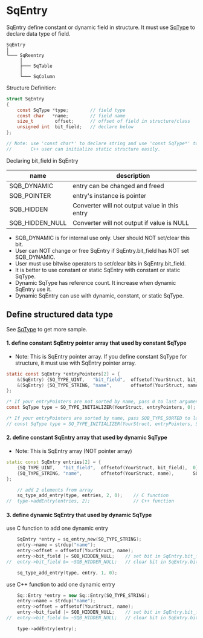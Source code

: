 # SqEntry
SqEntry define constant or dynamic field in structure.
It must use [SqType](SqType.md) to declare data type of field.

	SqEntry
	│
	└─── SqReentry
	     │
	     ├─── SqTable
	     │
	     └─── SqColumn

Structure Definition:

```c
struct SqEntry
{
	const SqType *type;        // field type
	const char   *name;        // field name
	size_t        offset;      // offset of field in structure/class
	unsigned int  bit_field;   // declare below
};

// Note: use 'const char*' to declare string and use 'const SqType*' to declare type,
//       C++ user can initialize static structure easily.
```

Declaring bit_field in SqEntry

| name            | description                                   | 
| --------------- | --------------------------------------------- |
| SQB_DYNAMIC     | entry can be changed and freed                |
| SQB_POINTER     | entry's instance is pointer                   |
| SQB_HIDDEN      | Converter will not output value in this entry |
| SQB_HIDDEN_NULL | Converter will not output if value is NULL    |

* SQB_DYNAMIC is for internal use only. User should NOT set/clear this bit.
* User can NOT change or free SqEntry if SqEntry.bit_field has NOT set SQB_DYNAMIC.
* User must use bitwise operators to set/clear bits in SqEntry.bit_field.
* It is better to use constant or static SqEntry with constant or static SqType.
* Dynamic SqType has reference count. It increase when dynamic SqEntry use it.
* Dynamic SqEntry can use with dynamic, constant, or static SqType.

## Define structured data type
See [SqType](SqType.md) to get more sample.

#### 1. define constant SqEntry pointer array that used by constant SqType
* Note: This is SqEntry pointer array. If you define constant SqType for structure, it must use with SqEntry pointer array.

```c
static const SqEntry *entryPointers[2] = {
	&(SqEntry) {SQ_TYPE_UINT,   "bit_field",  offsetof(YourStruct, bit_field),  0},
	&(SqEntry) {SQ_TYPE_STRING, "name",       offsetof(YourStruct, name),       SQB_HIDDEN_NULL},
};

/* If your entryPointers are not sorted by name, pass 0 to last argument. */
const SqType type = SQ_TYPE_INITIALIZER(YourStruct, entryPointers, 0);

/* If your entryPointers are sorted by name, pass SQB_TYPE_SORTED to last argument. */
// const SqType type = SQ_TYPE_INITIALIZER(YourStruct, entryPointers, SQB_TYPE_SORTED);
```

#### 2. define constant SqEntry array that used by dynamic SqType
* Note: This is SqEntry array (NOT pointer array)

```c++
static const SqEntry entries[2] = {
	{SQ_TYPE_UINT,   "bit_field",  offsetof(YourStruct, bit_field),  0},
	{SQ_TYPE_STRING, "name",       offsetof(YourStruct, name),       SQB_HIDDEN_NULL},
};

	// add 2 elements from array
	sq_type_add_entry(type, entries, 2, 0);    // C function
//	type->addEntry(entries, 2);                // C++ function
```

#### 3. define dynamic SqEntry that used by dynamic SqType

use C function to add one dynamic entry
```c
	SqEntry *entry = sq_entry_new(SQ_TYPE_STRING);
	entry->name = strdup("name");
	entry->offset = offsetof(YourStruct, name);
	entry->bit_field |= SQB_HIDDEN_NULL;    // set bit in SqEntry.bit_field
//	entry->bit_field &= ~SQB_HIDDEN_NULL;   // clear bit in SqEntry.bit_field

	sq_type_add_entry(type, entry, 1, 0);
```

use C++ function to add one dynamic entry
```c++
	Sq::Entry *entry = new Sq::Entry(SQ_TYPE_STRING);
	entry->name = strdup("name");
	entry->offset = offsetof(YourStruct, name);
	entry->bit_field |= SQB_HIDDEN_NULL;    // set bit in SqEntry.bit_field
//	entry->bit_field &= ~SQB_HIDDEN_NULL;   // clear bit in SqEntry.bit_field

	type->addEntry(entry);
```
